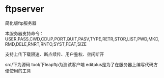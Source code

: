 # ftpserver
简化版ftp服务器

本服务器支持命令：USER,PASS,CWD,CDUP,PORT,QUIT,PASV,TYPE,RETR,STOR,LIST,PWD,MKD,RMD,DELE,RNRT,RNTO,SYST,FEAT,SIZE

支持上传下载限速、断点续传、用户鉴权、空闲断开

src/下为源码
tool/下leapftp为测试客户端
editplus是为了在服务器上编写代码方便使用的工具

